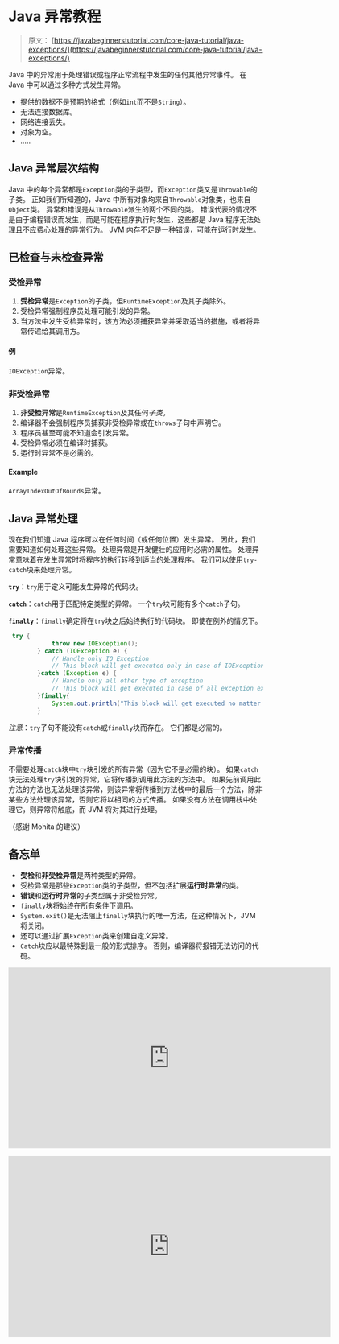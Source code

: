 # Java 异常教程

> 原文： [https://javabeginnerstutorial.com/core-java-tutorial/java-exceptions/](https://javabeginnerstutorial.com/core-java-tutorial/java-exceptions/)

Java 中的异常用于处理错误或程序正常流程中发生的任何其他异常事件。 在 Java 中可以通过多种方式发生异常。

*   提供的数据不是预期的格式（例如`int`而不是`String`）。
*   无法连接数据库。
*   网络连接丢失。
*   对象为空。
*   …..

## Java 异常层次结构

Java 中的每个异常都是`Exception`类的子类型，而`Exception`类又是`Throwable`的子类。 正如我们所知道的，Java 中所有对象均来自`Throwable`对象类，也来自`Object`类。 异常和错误是从`Throwable`派生的两个不同的类。 错误代表的情况不是由于编程错误而发生，而是可能在程序执行时发生，这些都是 Java 程序无法处理且不应费心处理的异常行为。 JVM 内存不足是一种错误，可能在运行时发生。

## 已检查与未检查异常

### 受检异常

1.  **受检异常**是`Exception`的子类，但`RuntimeException`及其子类除外。
2.  受检异常强制程序员处理可能引发的异常。
3.  当方法中发生受检异常时，该方法必须捕获异常并采取适当的措施，或者将异常传递给其调用方。

#### 例

`IOException`异常。

### 非受检异常

1.  **非受检异常**是`RuntimeException`及其任何*子类*。
2.  编译器不会强制程序员捕获非受检异常或在`throws`子句中声明它。
3.  程序员甚至可能不知道会引发异常。
4.  受检异常必须在编译时捕获。
5.  运行时异常不是必需的。

#### Example

`ArrayIndexOutOfBounds`异常。

## Java 异常处理

现在我们知道 Java 程序可以在任何时间（或任何位置）发生异常。 因此，我们需要知道如何处理这些异常。 处理异常是开发健壮的应用时必需的属性。 处理异常意味着在发生异常时将程序的执行转移到适当的处理程序。 我们可以使用`try-catch`块来处理异常。

**`try`**：`try`用于定义可能发生异常的代码块。

**`catch`**：`catch`用于匹配特定类型的异常。 一个`try`块可能有多个`catch`子句。

**`finally`**：`finally`确定将在`try`块之后始终执行的代码块。 即使在例外的情况下。

```java
 try {
			throw new IOException();
		} catch (IOException e) {
			// Handle only IO Exception
			// This block will get executed only in case of IOException
		}catch (Exception e) {
			// Handle only all other type of exception
			// This block will get executed in case of all exception except IOException
		}finally{
			System.out.println("This block will get executed no matter exception occur or not");
		}
```

*注意*：`try`子句不能没有`catch`或`finally`块而存在。 它们都是必需的。

### 异常传播

不需要处理`catch`块中`try`块引发的所有异常（因为它不是必需的块）。 如果`catch`块无法处理`try`块引发的异常，它将传播到调用此方法的方法中。 如果先前调用此方法的方法也无法处理该异常，则该异常将传播到方法栈中的最后一个方法，除非某些方法处理该异常，否则它将以相同的方式传播。 如果没有方法在调用栈中处理它，则异常将触底，而 JVM 将对其进行处理。

（感谢 Mohita 的建议）

## 备忘单

*   **受检**和**非受检异常**是两种类型的异常。
*   受检异常是那些`Exception`类的子类型，但不包括扩展**运行时异常**的类。
*   **错误**和**运行时异常**的子类型属于非受检异常。
*   `finally`块将始终在所有条件下调用。
*   `System.exit()`是无法阻止`finally`块执行的唯一方法，在这种情况下，JVM 将关闭。
*   还可以通过扩展`Exception`类来创建自定义异常。
*   `Catch`块应以最特殊到最一般的形式排序。 否则，编译器将报错无法访问的代码。

<noscript><iframe allow="accelerometer; autoplay; encrypted-media; gyroscope; picture-in-picture" allowfullscreen="" frameborder="0" height="360" src="https://www.youtube.com/embed/bpHcP14Onp4?start=1&amp;feature=oembed" title="Java Try Catch Finally" width="640"></iframe></noscript>

<noscript><iframe allow="accelerometer; autoplay; encrypted-media; gyroscope; picture-in-picture" allowfullscreen="" frameborder="0" height="360" src="https://www.youtube.com/embed/bYY6SWnMpz4?start=1&amp;feature=oembed" title="Java Exception hierarchy" width="640"></iframe></noscript>

